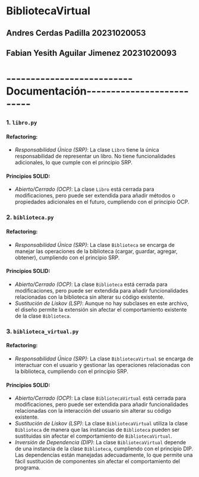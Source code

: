 # BibliotecaVirtual
## Andres Cerdas Padilla  20231020053
## Fabian Yesith Aguilar Jimenez  20231020093

# --------------------------Documentación--------------------------
### 1. `libro.py`

#### Refactoring:
- *Responsabilidad Única (SRP)*: La clase `Libro` tiene la única responsabilidad de representar un libro. No tiene funcionalidades adicionales, lo que cumple con el principio SRP.

#### Principios SOLID:
- *Abierto/Cerrado (OCP)*: La clase `Libro` está cerrada para modificaciones, pero puede ser extendida para añadir métodos o propiedades adicionales en el futuro, cumpliendo con el principio OCP.

### 2. `biblioteca.py`

#### Refactoring:
- *Responsabilidad Única (SRP)*: La clase `Biblioteca` se encarga de manejar las operaciones de la biblioteca (cargar, guardar, agregar, obtener), cumpliendo con el principio SRP.

#### Principios SOLID:
- *Abierto/Cerrado (OCP)*: La clase `Biblioteca` está cerrada para modificaciones, pero puede ser extendida para añadir funcionalidades relacionadas con la biblioteca sin alterar su código existente.
- *Sustitución de Liskov (LSP)*: Aunque no hay subclases en este archivo, el diseño permite la extensión sin afectar el comportamiento existente de la clase `Biblioteca`.

### 3. `biblioteca_virtual.py`

#### Refactoring:
- *Responsabilidad Única (SRP)*: La clase `BibliotecaVirtual` se encarga de interactuar con el usuario y gestionar las operaciones relacionadas con la biblioteca, cumpliendo con el principio SRP.

#### Principios SOLID:
- *Abierto/Cerrado (OCP)*: La clase `BibliotecaVirtual` está cerrada para modificaciones, pero puede ser extendida para añadir funcionalidades relacionadas con la interacción del usuario sin alterar su código existente.
- *Sustitución de Liskov (LSP)*: La clase `BibliotecaVirtual` utiliza la clase `Biblioteca` de manera que las instancias de `Biblioteca` pueden ser sustituidas sin afectar el comportamiento de `BibliotecaVirtual`.
- *Inversión de Dependencia (DIP)*: La clase `BibliotecaVirtual` depende de una instancia de la clase `Biblioteca`, cumpliendo con el principio DIP. Las dependencias están manejadas adecuadamente, lo que permite una fácil sustitución de componentes sin afectar el comportamiento del programa.
